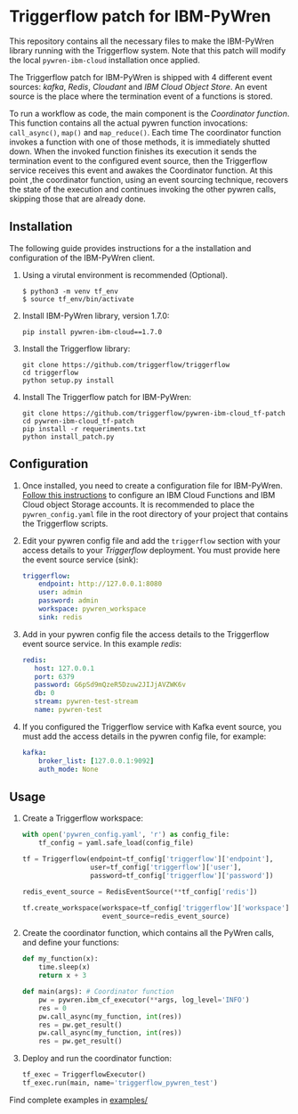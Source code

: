 # Triggerflow patch for IBM-PyWren

This repository contains all the necessary files to make the IBM-PyWren library running with the Triggerflow system. Note that this patch will modify the local `pywren-ibm-cloud` installation once applied. 

The Triggerflow patch for IBM-PyWren is shipped with 4 different event sources: *kafka*, *Redis*, *Cloudant* and *IBM Cloud Object Store*. An event source is the place where the termination event of a functions is stored.

To run a workflow as code, the main component is the *Coordinator function*. This function contains all the actual pywren function invocations: `call_async()`, `map()` and `map_reduce()`. Each time The coordinator function invokes a function with one of those methods, it is immediately shutted down. When the invoked function finishes its execution it sends the termination event to the configured event source, then the Triggerflow service receives this event and awakes the Coordinator function. At this point ,the coordinator function, using an event sourcing technique, recovers the state of the execution and continues invoking the other pywren calls, skipping those that are already done.

## Installation

The following guide provides instructions for a the installation and configuration of the IBM-PyWren client. 

1. Using a virutal environment is recommended (Optional).

    ```
    $ python3 -m venv tf_env
    $ source tf_env/bin/activate
    ```

2. Install IBM-PyWren library, version 1.7.0:
   
    ```
    pip install pywren-ibm-cloud==1.7.0
    ```

3. Install the Triggerflow library:
    
    ```
    git clone https://github.com/triggerflow/triggerflow
    cd triggerflow
    python setup.py install
    ```
     
4. Install The Triggerflow patch for IBM-PyWren:

    ```
    git clone https://github.com/triggerflow/pywren-ibm-cloud_tf-patch
    cd pywren-ibm-cloud_tf-patch
    pip install -r requeriments.txt
    python install_patch.py
    ```

## Configuration

1. Once installed, you need to create a configuration file for IBM-PyWren. [Follow this instructions](https://github.com/pywren/pywren-ibm-cloud/tree/master/config) to configure an IBM Cloud Functions and IBM Cloud object Storage accounts. It is recommended to place the `pywren_config.yaml` file in the root directory of your project that contains the Triggerflow scripts.

2. Edit your pywren config file and add the `triggerflow` section with your access details to your *Triggerflow* deployment. You must provide here the event source service (sink):
    ```yaml
    triggerflow:
        endpoint: http://127.0.0.1:8080
        user: admin
        password: admin
        workspace: pywren_workspace
        sink: redis
    ```

 3. Add in your pywren config file the access details to the Triggerflow event source service. In this example *redis*:
     ```yaml
     redis:
        host: 127.0.0.1
        port: 6379
        password: G6pSd9mQzeR5Dzuw2JIJjAVZWK6v
        db: 0
        stream: pywren-test-stream
        name: pywren-test
     ```

4. If you configured the Triggerflow service with Kafka event source, you must add the access details in the pywren config file, for example:
    ```yaml
    kafka:
        broker_list: [127.0.0.1:9092]
        auth_mode: None
    ```
    

## Usage

1. Create a Triggerflow workspace:
    ```python
    with open('pywren_config.yaml', 'r') as config_file:
        tf_config = yaml.safe_load(config_file)

    tf = Triggerflow(endpoint=tf_config['triggerflow']['endpoint'],
                     user=tf_config['triggerflow']['user'],
                     password=tf_config['triggerflow']['password'])

    redis_event_source = RedisEventSource(**tf_config['redis'])

    tf.create_workspace(workspace=tf_config['triggerflow']['workspace'],
                        event_source=redis_event_source)
    ```

2. Create the coordinator function, which contains all the PyWren calls, and define your functions:
    ```python
    def my_function(x):
        time.sleep(x)
        return x + 3
    
    def main(args): # Coordinator function
        pw = pywren.ibm_cf_executor(**args, log_level='INFO')
        res = 0
        pw.call_async(my_function, int(res))
        res = pw.get_result()
        pw.call_async(my_function, int(res))
        res = pw.get_result()
    ```

 3. Deploy and run the coordinator function:
     ```python
     tf_exec = TriggerflowExecutor()
     tf_exec.run(main, name='triggerflow_pywren_test')
     ```

Find complete examples in [examples/](examples/)
